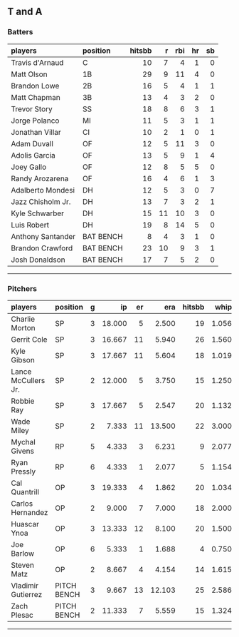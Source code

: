 ## T and A

### Batters

 
|players           |position  | hitsbb|  r| rbi| hr| sb| 
|:-----------------|:---------|------:|--:|---:|--:|--:| 
|Travis d'Arnaud   |C         |     10|  7|   4|  1|  0| 
|Matt Olson        |1B        |     29|  9|  11|  4|  0| 
|Brandon Lowe      |2B        |     16|  5|   4|  1|  1| 
|Matt Chapman      |3B        |     13|  4|   3|  2|  0| 
|Trevor Story      |SS        |     18|  8|   6|  3|  1| 
|Jorge Polanco     |MI        |     11|  5|   3|  1|  1| 
|Jonathan Villar   |CI        |     10|  2|   1|  0|  1| 
|Adam Duvall       |OF        |     12|  5|  11|  3|  0| 
|Adolis Garcia     |OF        |     13|  5|   9|  1|  4| 
|Joey Gallo        |OF        |     12|  8|   5|  5|  0| 
|Randy Arozarena   |OF        |     16|  4|   6|  1|  3| 
|Adalberto Mondesi |DH        |     12|  5|   3|  0|  7| 
|Jazz Chisholm Jr. |DH        |     13|  7|   3|  2|  1| 
|Kyle Schwarber    |DH        |     15| 11|  10|  3|  0| 
|Luis Robert       |DH        |     19|  8|  14|  5|  0| 
|Anthony Santander |BAT BENCH |      8|  4|   3|  1|  0| 
|Brandon Crawford  |BAT BENCH |     23| 10|   9|  3|  1| 
|Josh Donaldson    |BAT BENCH |     17|  7|   5|  2|  0| 


* * *

### Pitchers

 
|players             |position    |  g|     ip| er|    era| hitsbb|  whip| so|  w| sv| 
|:-------------------|:-----------|--:|------:|--:|------:|------:|-----:|--:|--:|--:| 
|Charlie Morton      |SP          |  3| 18.000|  5|  2.500|     19| 1.056| 21|  1|  0| 
|Gerrit Cole         |SP          |  3| 16.667| 11|  5.940|     26| 1.560| 20|  2|  0| 
|Kyle Gibson         |SP          |  3| 17.667| 11|  5.604|     18| 1.019| 22|  0|  0| 
|Lance McCullers Jr. |SP          |  2| 12.000|  5|  3.750|     15| 1.250| 13|  0|  0| 
|Robbie Ray          |SP          |  3| 17.667|  5|  2.547|     20| 1.132| 24|  2|  0| 
|Wade Miley          |SP          |  2|  7.333| 11| 13.500|     22| 3.000|  3|  0|  0| 
|Mychal Givens       |RP          |  5|  4.333|  3|  6.231|      9| 2.077|  4|  1|  1| 
|Ryan Pressly        |RP          |  6|  4.333|  1|  2.077|      5| 1.154|  8|  0|  1| 
|Cal Quantrill       |OP          |  3| 19.333|  4|  1.862|     20| 1.034| 15|  3|  0| 
|Carlos Hernandez    |OP          |  2|  9.000|  7|  7.000|     18| 2.000|  4|  0|  0| 
|Huascar Ynoa        |OP          |  3| 13.333| 12|  8.100|     20| 1.500| 16|  0|  0| 
|Joe Barlow          |OP          |  6|  5.333|  1|  1.688|      4| 0.750|  5|  0|  4| 
|Steven Matz         |OP          |  2|  8.667|  4|  4.154|     14| 1.615| 11|  1|  0| 
|Vladimir Gutierrez  |PITCH BENCH |  3|  9.667| 13| 12.103|     25| 2.586|  6|  0|  0| 
|Zach Plesac         |PITCH BENCH |  2| 11.333|  7|  5.559|     15| 1.324| 10|  0|  0| 


* * *


